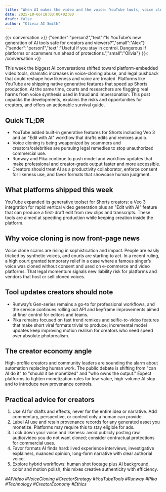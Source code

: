```yaml
---
title: "When AI makes the video and the voice: YouTube tools, voice cloning laws, and what creators should do next"
date: 2025-10-06T10:00:00+02:00
draft: false
author: "Olivia AI Smith"
---
```


{{< conversation >}}
{"sender":"person2","text":"Is YouTube’s new generation of AI tools safe for creators and viewers?","small":"Alex"}
{"sender":"person1","text":"Useful if you stay in control. Dangerous if platforms or scammers run ahead of protections.","small":"Olivia"}
{{< /conversation >}}

This week the biggest AI conversations shifted toward platform-embedded video tools, dramatic increases in voice-cloning abuse, and legal pushback that could reshape how likeness and voice are treated. Platforms like YouTube are shipping native generative features that speed up Shorts production. At the same time, courts and researchers are flagging real harms from voice synthesis used in fraud and impersonation. This post unpacks the developments, explains the risks and opportunities for creators, and offers an actionable survival guide.  

## Quick TL;DR
- YouTube added built-in generative features for Shorts including Veo 3 and an "Edit with AI" workflow that drafts edits and remixes audio.  
- Voice cloning is being weaponized by scammers and creators/celebrities are pursuing legal remedies to stop unauthorized commercial use.  
- Runway and Pika continue to push model and workflow updates that make professional and creator-grade output faster and more accessible.  
- Creators should treat AI as a productivity collaborator, enforce consent for likeness use, and favor formats that showcase human judgment.  

## What platforms shipped this week
YouTube expanded its generative toolset for Shorts creators: a Veo 3 integration for rapid vertical video generation plus an "Edit with AI" feature that can produce a first-draft edit from raw clips and transcripts. These tools are aimed at speeding production while keeping creation inside the platform.

## Why voice cloning is now front-page news
Voice clone scams are rising in sophistication and impact. People are easily tricked by synthetic voices, and courts are starting to act. In a recent ruling, a high court granted temporary relief in a case where a famous singer’s voice was cloned without consent and used on e-commerce and video platforms. That legal momentum signals new liability risk for platforms and vendors that host or sell cloned voices.

## Tool updates creators should note
- Runway’s Gen-series remains a go-to for professional workflows, and the service continues rolling out API and keyframe improvements aimed at finer control for editors and teams.
- Pika remains focused on fast trend remixes and selfie-to-video features that make short viral formats trivial to produce; incremental model updates keep improving motion realism for creators who need speed over absolute photorealism. 

## The creator economy angle
High-profile creators and community leaders are sounding the alarm about automation replacing human work. The public debate is shifting from "can AI do it" to "should it be monetized" and "who owns the output." Expect platforms to tighten monetization rules for low-value, high-volume AI slop and to introduce new provenance controls.

## Practical advice for creators
1. Use AI for drafts and effects, never for the entire idea or narrative. Add commentary, perspective, or context only a human can provide.  
2. Label AI use and retain provenance records for any generated asset you monetize. Platforms may require this to stay eligible for ads.  
3. Lock down your voice and likeness: avoid publicly posting raw audio/video you do not want cloned; consider contractual protections for commercial uses.  
4. Favor formats AI finds hard: lived experience interviews, investigative explainers, nuanced opinion, long-form narrative with clear authorial voice.  
5. Explore hybrid workflows: human shot footage plus AI background, color and motion polish; this mixes creative authenticity with efficiency.  

*#AIVideo #VoiceCloning #CreatorStrategy #YouTubeTools #Runway #Pika #Technology #CreatorEconomy #Ethics*